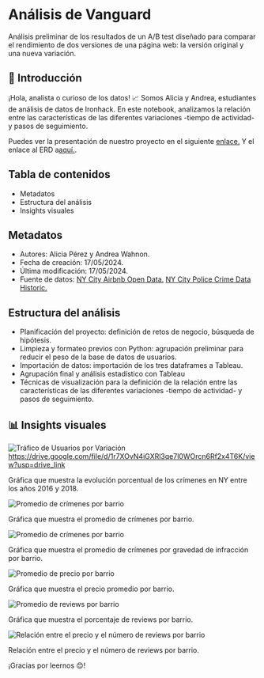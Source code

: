 # Análisis de Vanguard 

Análisis preliminar de los resultados de un A/B test diseñado para comparar el rendimiento de dos versiones de una página web: la versión original y una nueva variación. 

## 👋 Introducción

¡Hola, analista o curioso de los datos! 📈 Somos Alicia y Andrea, estudiantes de análisis de datos de Ironhack. En este notebook, analizamos la relación entre las características de las diferentes variaciones -tiempo de actividad- y pasos de seguimiento.

Puedes ver la presentación de nuestro proyecto en el siguiente <a href="https://docs.google.com/presentation/d/1vSNEadz79u18YiQYsnBKMEvWcnifkc6X7wpc-tL2ZQA/edit?usp=sharing">enlace.</a>
Y el enlace al ERD a<a href="https://www.figma.com/file/gOvrnYqe9p5d0xPGVYHeHR/ny_project_ERD?type=design&mode=design">aquí.</a>.

## Tabla de contenidos

- Metadatos
- Estructura del análisis
- Insights visuales

## Metadatos

- Autores: Alicia Pérez y Andrea Wahnon.
- Fecha de creación: 17/05/2024.
- Última modificación: 17/05/2024.
- Fuente de datos:
    <a href= "https://www.kaggle.com/datasets/dgomonov/new-york-city-airbnb-open-data">NY City Airbnb Open Data.</a>
    <a href= "https://www.kaggle.com/datasets/mrmorj/new-york-city-police-crime-data-historic">NY City Police Crime Data Historic.</a>

## Estructura del análisis

- Planificación del proyecto: definición de retos de negocio, búsqueda de hipótesis.
- Limpieza y formateo previos con Python: agrupación preliminar para reducir el peso de la base de datos de usuarios.
- Importación de datos: importación de los tres dataframes a Tableau.
- Agrupación final y análisis estadístico con Tableau
- Técnicas de visualización para la definición de la relación entre las características de las diferentes variaciones -tiempo de actividad- y pasos de seguimiento.

## 📊 Insights visuales

![Tráfico de Usuarios por Variación](https://drive.google.com/uc?export=view&id=1r7XOvN4iGXRl3qe7l0WOrcn6Rf2x4T6K)https://drive.google.com/file/d/1r7XOvN4iGXRl3qe7l0WOrcn6Rf2x4T6K/view?usp=drive_link

Gráfica que muestra la evolución porcentual de los crímenes en NY entre los años 2016 y 2018.

![Promedio de crímenes por barrio](https://drive.google.com/uc?export=view&id=1yjVbCoeo6RKNqgX_NYTr7-fwPyyY_0EZ)

Gráfica que muestra el promedio de crímenes por barrio.

![Promedio de crímenes por barrio](https://drive.google.com/uc?export=view&id=1wh6J-3ZUOC5Ny7XH9tzzsLkD543zQJEy)

Gráfica que muestra el promedio de crímenes por gravedad de infracción por barrio.

![Promedio de precio por barrio](https://drive.google.com/uc?export=view&id=1QUBwitt444cS18JfHgs-LzXyx5U-AboS)

Gráfica que muestra el precio promedio por barrio.

![Promedio de reviews por barrio](https://drive.google.com/uc?export=view&id=1w5n0cHb5kvEdJp7ShQj0D0IdLUdfaSmO)

Gráfica que muestra el porcentaje de reviews por barrio.

![Relación entre el precio y el número de reviews por barrio](https://drive.google.com/uc?export=view&id=1xNtwFXSffSLgFQEgKpWDYRLw96Jp5N-O)

Relación entre el precio y el número de reviews por barrio.

¡Gracias por leernos 😊!